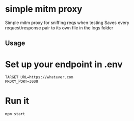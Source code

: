 # simple mitm proxy

Simple mitm proxy for sniffing reqs when testing
Saves every request/response pair to its own file in the logs folder

## Usage

# Set up your endpoint in .env

```env
TARGET_URL=https://whatever.com
PROXY_PORT=3000
```

# Run it

```bash
npm start
```